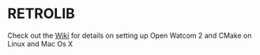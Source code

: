 # RETROLIB
Check out the [Wiki](https://github.com/ifknot/RETROLIB/wiki) for details on setting up Open Watcom 2 and CMake on Linux and Mac Os X
